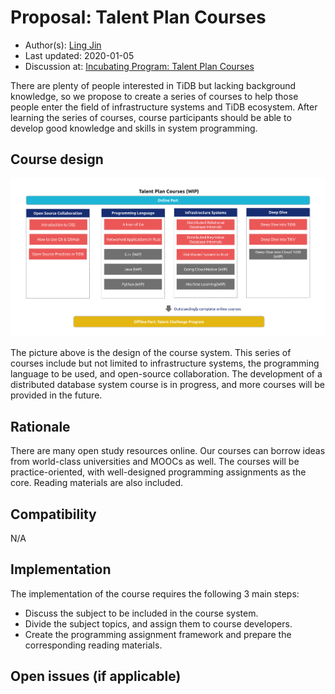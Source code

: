 # Proposal: Talent Plan Courses

- Author(s): [Ling Jin](https://github.com/JinLingChristoher)
- Last updated: 2020-01-05
- Discussion at: [Incubating Program: Talent Plan Courses](https://github.com/pingcap/community/issues/130)

There are plenty of people interested in TiDB but lacking background knowledge, so we propose to create a series of courses to help those people enter the field of infrastructure systems and TiDB ecosystem. After learning the series of courses, course participants should be able to develop good knowledge and skills in system programming.

## Course design

![course map](../media/rfc-talent-plan-courses.png)

The picture above is the design of the course system. This series of courses include but not limited to infrastructure systems, the programming language to be used, and open-source collaboration. The development of a distributed database system course is in progress, and more courses will be provided in the future.

## Rationale

There are many open study resources online. Our courses can borrow ideas from world-class universities and MOOCs as well. The courses will be practice-oriented, with well-designed programming assignments as the core. Reading materials are also included.

## Compatibility

N/A

## Implementation

The implementation of the course requires the following 3 main steps:

- Discuss the subject to be included in the course system.
- Divide the subject topics, and assign them to course developers.
- Create the programming assignment framework and prepare the corresponding reading materials.

## Open issues (if applicable)
